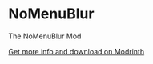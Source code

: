 # NoMenuBlur

The NoMenuBlur Mod

[Get more info and download on Modrinth](https://modrinth.com/mod/nomenublur)
